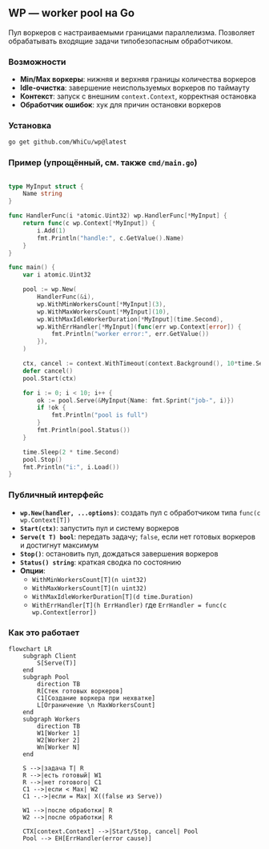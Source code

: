 ## WP — worker pool на Go

Пул воркеров с настраиваемыми границами параллелизма. Позволяет обрабатывать входящие задачи типобезопасным обработчиком.

### Возможности
- **Min/Max воркеры**: нижняя и верхняя границы количества воркеров
- **Idle-очистка**: завершение неиспользуемых воркеров по таймауту
- **Контекст**: запуск с внешним `context.Context`, корректная остановка
- **Обработчик ошибок**: хук для причин остановки воркеров

### Установка
```bash
go get github.com/WhiCu/wp@latest
```

### Пример (упрощённый, см. также `cmd/main.go`)
```go

type MyInput struct {
	Name string
}

func HandlerFunc(i *atomic.Uint32) wp.HandlerFunc[*MyInput] {
	return func(c wp.Context[*MyInput]) {
		i.Add(1)
		fmt.Println("handle:", c.GetValue().Name)
	}
}

func main() {
	var i atomic.Uint32

	pool := wp.New(
		HandlerFunc(&i),
		wp.WithMinWorkersCount[*MyInput](3),
		wp.WithMaxWorkersCount[*MyInput](10),
		wp.WithMaxIdleWorkerDuration[*MyInput](time.Second),
		wp.WithErrHandler[*MyInput](func(err wp.Context[error]) {
			fmt.Println("worker error:", err.GetValue())
		}),
	)

	ctx, cancel := context.WithTimeout(context.Background(), 10*time.Second)
	defer cancel()
	pool.Start(ctx)

	for i := 0; i < 10; i++ {
		ok := pool.Serve(&MyInput{Name: fmt.Sprint("job-", i)})
		if !ok {
			fmt.Println("pool is full")
		}
		fmt.Println(pool.Status())
	}

	time.Sleep(2 * time.Second)
	pool.Stop()
	fmt.Println("i:", i.Load())
}

```

### Публичный интерфейс
- **`wp.New(handler, ...options)`**: создать пул с обработчиком типа `func(c wp.Context[T])`
- **`Start(ctx)`**: запустить пул и систему воркеров
- **`Serve(t T) bool`**: передать задачу; `false`, если нет готовых воркеров и достигнут максимум
- **`Stop()`**: остановить пул, дождаться завершения воркеров
- **`Status() string`**: краткая сводка по состоянию
- **Опции**:
  - `WithMinWorkersCount[T](n uint32)`
  - `WithMaxWorkersCount[T](n uint32)`
  - `WithMaxIdleWorkerDuration[T](d time.Duration)`
  - `WithErrHandler[T](h ErrHandler)` где `ErrHandler = func(c wp.Context[error])`

### Как это работает
```mermaid
flowchart LR
    subgraph Client
        S[Serve(T)]
    end
    subgraph Pool
        direction TB
        R[Стек готовых воркеров]
        C1[Создание воркера при нехватке]
        L[Ограничение \n MaxWorkersCount]
    end
    subgraph Workers
        direction TB
        W1[Worker 1]
        W2[Worker 2]
        Wn[Worker N]
    end

    S -->|задача T| R
    R -->|есть готовый| W1
    R -->|нет готового| C1
    C1 -->|если < Max| W2
    C1 -.->|если = Max| X((false из Serve))

    W1 -->|после обработки| R
    W2 -->|после обработки| R

    CTX[context.Context] -->|Start/Stop, cancel| Pool
    Pool --> EH[ErrHandler(error cause)]
```


